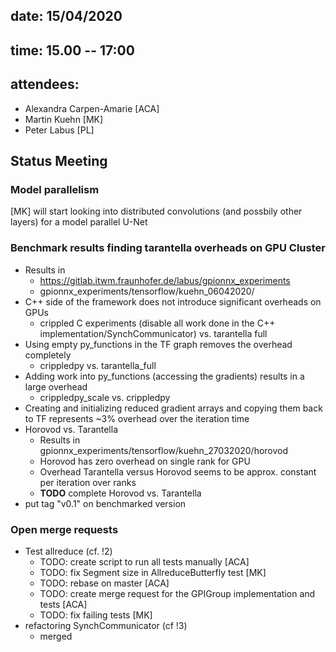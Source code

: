 ## date: 15/04/2020
## time: 15.00 -- 17:00
## attendees:
  * Alexandra Carpen-Amarie [ACA]
  * Martin Kuehn [MK]
  * Peter Labus [PL]

## Status Meeting

### Model parallelism

[MK] will start looking into distributed convolutions (and possbily other layers) for a model parallel U-Net

### Benchmark results finding tarantella overheads on GPU Cluster
* Results in  
  - https://gitlab.itwm.fraunhofer.de/labus/gpionnx_experiments
  - gpionnx_experiments/tensorflow/kuehn_06042020/
* C++ side of the framework does not introduce significant overheads on GPUs
  - crippled C experiments (disable all work done in the C++ implementation/SynchCommunicator) vs. tarantella full
* Using empty py_functions in the TF graph removes the overhead completely
  - crippledpy vs. tarantella_full
* Adding work into py_functions (accessing the gradients) results in a large overhead
  - crippledpy_scale vs. crippledpy
* Creating and initializing reduced gradient arrays and copying them back to TF represents ~3% overhead over the iteration time
* Horovod vs. Tarantella
  - Results in gpionnx_experiments/tensorflow/kuehn_27032020/horovod
  - Horovod has zero overhead on single rank for GPU
  - Overhead Tarantella versus Horovod seems to be approx. constant per iteration over ranks
  - **TODO** complete Horovod vs. Tarantella
* put tag "v0.1" on benchmarked version  

### Open merge requests
* Test allreduce (cf. !2)
  - TODO: create script to run all tests manually [ACA]
  - TODO: fix Segment size in AllreduceButterfly test [MK]
  - TODO: rebase on master [ACA]
  - TODO: create merge request for the GPIGroup implementation and tests [ACA]
  - TODO: fix failing tests [MK]
* refactoring SynchCommunicator (cf !3)
  - merged
